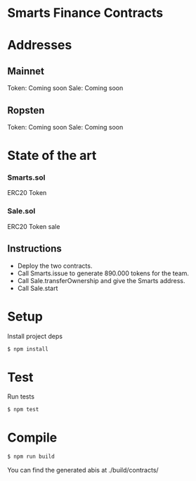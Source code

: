 # Smarts Finance Contracts

# Addresses 

## Mainnet
Token: Coming soon
Sale: Coming soon

## Ropsten
Token: Coming soon
Sale: Coming soon

# State of the art

### Smarts.sol
ERC20 Token


### Sale.sol
ERC20 Token sale

## Instructions
* Deploy the two contracts.
* Call Smarts.issue to generate 890.000 tokens for the team.
* Call Sale.transferOwnership and give the Smarts address.
* Call Sale.start

# Setup

Install project deps

```bash
$ npm install
```

# Test

Run tests
```bash
$ npm test
```

# Compile

```bash
$ npm run build
```

You can find the generated abis at ./build/contracts/
